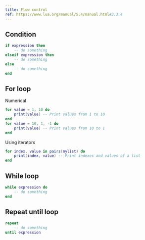```yaml
---
title: Flow control
ref: https://www.lua.org/manual/5.4/manual.html#3.3.4
---
```


## Condition

```lua
if expression then
    -- do something
elseif expression then
    -- do something
else
    -- do something
end
```

## For loop

Numerical

```lua
for value = 1, 10 do
    print(value) -- Print values from 1 to 10
end
for value = 10, 1, -1 do
    print(value) -- Print values from 10 to 1
end
```

Using iterators

```lua
for index, value in pairs(mylist) do
    print(index, value) -- Print indexes and values of a list
end
```

## While loop

```lua
while expression do
    -- do something
end
```

## Repeat until loop

```lua
repeat
    -- do something
until expression
```
